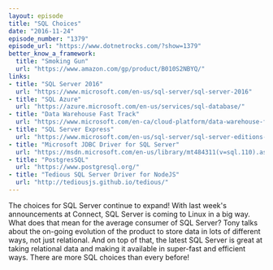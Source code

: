 ```yaml
---
layout: episode
title: "SQL Choices"
date: "2016-11-24"
episode_number: "1379"
episode_url: "https://www.dotnetrocks.com/?show=1379"
better_know_a_framework:
  title: "Smoking Gun"
  url: "https://www.amazon.com/gp/product/B010S2NBYQ/"
links:
- title: "SQL Server 2016"
  url: "https://www.microsoft.com/en-us/sql-server/sql-server-2016"
- title: "SQL Azure"
  url: "https://azure.microsoft.com/en-us/services/sql-database/"
- title: "Data Warehouse Fast Track"
  url: "https://www.microsoft.com/en-ca/cloud-platform/data-warehouse-fast-track"
- title: "SQL Server Express"
  url: "https://www.microsoft.com/en-us/sql-server/sql-server-editions-express"
- title: "Microsoft JDBC Driver for SQL Server"
  url: "https://msdn.microsoft.com/en-us/library/mt484311(v=sql.110).aspx"
- title: "PostgresSQL"
  url: "https://www.postgresql.org/"
- title: "Tedious SQL Server Driver for NodeJS"
  url: "http://tediousjs.github.io/tedious/"
---
```


The choices for SQL Server continue to expand! With last week's announcements at Connect, SQL Server is coming to Linux in a big way. What does that mean for the average consumer of SQL Server? Tony talks about the on-going evolution of the product to store data in lots of different ways, not just relational. And on top of that, the latest SQL Server is great at taking relational data and making it available in super-fast and efficient ways. There are more SQL choices than every before!
